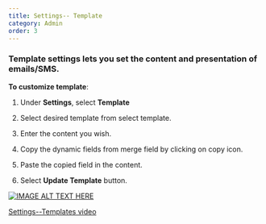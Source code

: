 ```yaml
---
title: Settings-- Template
category: Admin
order: 3
---
```

 ### Template settings lets you set the content and presentation of emails/SMS.  

 **To customize template**: 

 1. Under **Settings**, select **Template**  

 2. Select desired template from select template. 

 3. Enter the content you wish. 

 4. Copy the dynamic fields from merge field by clicking on copy icon. 

 5. Paste the copied field in the content. 

 6. Select **Update Template** button. 

 [![IMAGE ALT TEXT HERE](http://img.youtube.com/vi/_SOVbq6FUoU/0.jpg)](https://www.youtube.com/watch?v=BYUvuPAaD34)

 [Settings--Templates video](https://www.youtube.com/watch?v=BYUvuPAaD34)
 